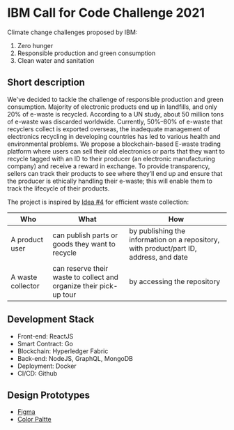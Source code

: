 # IBM Call for Code Challenge 2021

Climate change challenges proposed by IBM:

1. Zero hunger
2. Responsible production and green consumption 
3. Clean water and sanitation

## Short description

We've decided to tackle the challenge of responsible production and green consumption. Majority of electronic products end up in landfills, and only 20% of e-waste is recycled. According to a UN study, about 50 million tons of e-waste was discarded worldwide. Currently, 50%–80% of e-waste that recyclers collect is exported overseas, the inadequate management of electronics recycling in developing countries has led to various health and environmental problems. We propose a blockchain-based E-waste trading platform where users can sell their old electronics or parts that they want to recycle tagged with an ID to their producer (an electronic manufacturing company) and receive a reward in exchange. To provide transparency, sellers can track their products to see where they’ll end up and ensure that the producer is ethically handling their e-waste; this will enable them to track the lifecycle of their products. 

The project is inspired by [Idea #4](https://github.com/Call-for-Code/Solution-Starter-Kit-Production-2021#idea-4) for efficient waste collection:

| Who               | What                                                               | How                                                                                    |
|-------------------|--------------------------------------------------------------------|----------------------------------------------------------------------------------------|
| A product user    | can publish parts or goods they want to recycle                    | by publishing the information on a repository, with product/part ID, address, and date |
| A waste collector | can reserve their waste to collect and organize their pick-up tour | by accessing the repository                                                            |


## Development Stack

- Front-end: ReactJS
- Smart Contract: Go
- Blockchain: Hyperledger Fabric
- Back-end: NodeJS, GraphQL, MongoDB
- Deployment: Docker
- CI/CD: Github

## Design Prototypes

- [Figma](https://www.figma.com/file/9LLEjDJLk9nG3qSwU56D2A/Call-for-Code-Challenge?node-id=1%3A11)
- [Color Paltte](https://colorhunt.co/palette/334257476072548ca8eeeeee)
